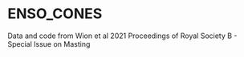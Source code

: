 # ENSO_CONES
Data and code from Wion et al 2021 Proceedings of Royal Society B - Special Issue on Masting
